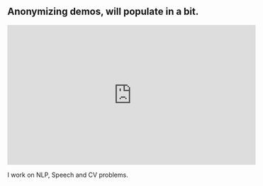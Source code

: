## Anonymizing demos, will populate in a bit.

<iframe width="560" height="315" src="https://youtu.be/5HQAaUHMpzc" frameborder="0" allow="accelerometer; autoplay; clipboard-write; encrypted-media; gyroscope; picture-in-picture" allowfullscreen></iframe>

I work on NLP, Speech and CV problems. 
